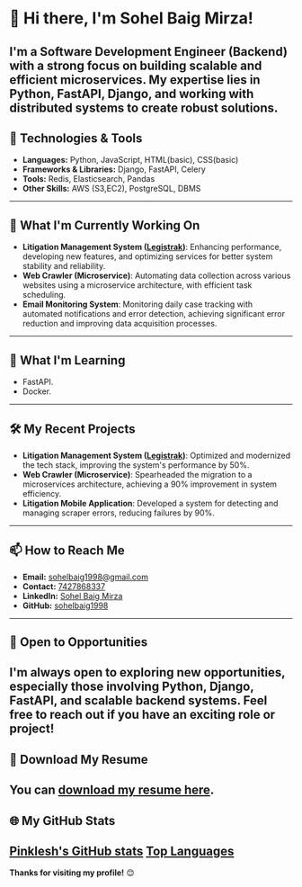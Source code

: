 # 👋 Hi there, I'm Sohel Baig Mirza!
I'm a Software Development Engineer (Backend) with a strong focus on building scalable and efficient microservices. My expertise lies in Python, FastAPI, Django, and working with distributed systems to create robust solutions.
---
## 🔧 Technologies & Tools
- **Languages:** Python, JavaScript, HTML(basic), CSS(basic) 
- **Frameworks & Libraries:** Django, FastAPI, Celery
- **Tools:** Redis, Elasticsearch, Pandas
- **Other Skills:** AWS (S3,EC2), PostgreSQL, DBMS
---
## 🚀 What I'm Currently Working On
- **Litigation Management System ([Legistrak](https://legistify.com/))**: Enhancing performance, developing new features, and optimizing services for better system stability and reliability.
- **Web Crawler (Microservice)**: Automating data collection across various websites using a microservice architecture, with efficient task scheduling.
- **Email Monitoring System**: Monitoring daily case tracking with automated notifications and error detection, achieving significant error reduction and improving data acquisition processes.
---
## 🌱 What I'm Learning
- FastAPI. 
- Docker.
  
---
## 🛠️ My Recent Projects
- **Litigation Management System ([Legistrak](https://legistify.com/))**: Optimized and modernized the tech stack, improving the system's performance by 50%.
- **Web Crawler (Microservice)**: Spearheaded the migration to a microservices architecture, achieving a 90% improvement in system efficiency.
- **Litigation Mobile Application**: Developed a system for detecting and managing scraper errors, reducing failures by 90%.
---
## 📫 How to Reach Me
- **Email:** [sohelbaig1998@gmail.com](mailto:sohelbaig1998@gmail.com)
- **Contact:** [7427868337](tel:+917427868337)
- **LinkedIn:** [Sohel Baig Mirza](https://www.linkedin.com/in/sohel-baig-mirza-847402206/)
- **GitHub:** [sohelbaig1998](https://github.com/sohelbaig1998)
---
## 💼 Open to Opportunities
I'm always open to exploring new opportunities, especially those involving Python, Django, FastAPI, and scalable backend systems. Feel free to reach out if you have an exciting role or project!
---
## 📄 Download My Resume
You can <a href="https://drive.google.com/file/d/1TxO3sEqxx11C6w8_WcUU8PeVAqvPKZfE/view?usp=sharing" target="_blank">download my resume here</a>.
---
## 🌐 My GitHub Stats
[Pinklesh's GitHub stats](https://github-readme-stats.vercel.app/api?username=pinkleshparjapati&show_icons=true&theme=dark)
[Top Languages](https://github-readme-stats.vercel.app/api/top-langs/?username=pinkleshparjapati&layout=compact&theme=dark)
---
**Thanks for visiting my profile!** 😊
